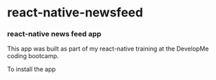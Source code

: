 # react-native-newsfeed

### react-native news feed app

This app was built as part of my react-native training at the DevelopMe coding bootcamp.

To install the app

